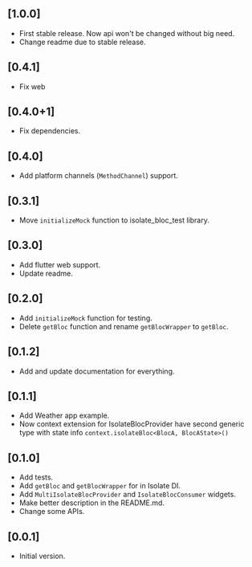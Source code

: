 ## [1.0.0]
 - First stable release. Now api won't be changed without big need.
 - Change readme due to stable release.

## [0.4.1]
 - Fix web

## [0.4.0+1]
 - Fix dependencies.

## [0.4.0]
 - Add platform channels (`MethodChannel`) support.

## [0.3.1]
 - Move `initializeMock` function to isolate_bloc_test library.

## [0.3.0]
 - Add flutter web support.
 - Update readme.

## [0.2.0]
 - Add `initializeMock` function for testing.
 - Delete `getBloc` function and rename `getBlocWrapper` to `getBloc`. 

## [0.1.2] 
 - Add and update documentation for everything.

## [0.1.1]
 - Add Weather app example.
 - Now context extension for IsolateBlocProvider have second generic type with state 
    info `context.isolateBloc<BlocA, BlocAState>()`

## [0.1.0] 
- Add tests.  
- Add `getBloc` and `getBlocWrapper` for in Isolate DI.
- Add `MultiIsolateBlocProvider` and `IsolateBlocConsumer` widgets.
- Make better description in the README.md.
- Change some APIs.

## [0.0.1] 
- Initial version.
